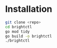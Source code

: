 # Installation

```sh
git clone <repo>
cd brightctl
go mod tidy
go build -o brightctl
./brightctl
```
